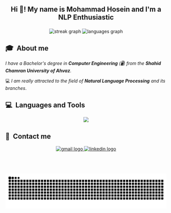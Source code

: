 <h2 align="center">Hi 👋! My name is Mohammad Hosein and I'm a NLP Enthusiastic</h2>

###

<div align="center">
  <img src="https://streak-stats.demolab.com?user=MohammadHMazarei&locale=en&mode=daily&theme=dracula&hide_border=false&border_radius=5" height="150" alt="streak graph"  />
  <img src="https://github-readme-stats.vercel.app/api/top-langs?username=MohammadHMazarei&locale=en&hide_title=false&layout=compact&card_width=320&langs_count=6&theme=dracula&hide_border=false" height="150" alt="languages graph"  />
</div>

###

## 🎓 &nbsp;About me
*I have a Bachelor's degree in ***Computer Engineering*** (🖥️) from the ***Shahid Chamran University of Ahvaz***.*

💻 *I am really attracted to the field of **Natural Language Processing** and its branches*.


## 💻 &nbsp;Languages and Tools

<p align="center"><img src="https://skillicons.dev/icons?i=py,r,js,ts,cpp,c,java,latex,pytorch,tensorflow,nestjs,mongodb,postgres,redis,vscode,anaconda,git,linux,nginx,aws,&perline=20"><p>

###

## 💬 &nbsp;Contact me

<div align="center">
  <a href="mailto:mmdmazarei2002@gmail.com" rel="nofollow noreferrer">
    <img src="https://raw.githubusercontent.com/maurodesouza/profile-readme-generator/master/src/assets/icons/social/gmail/default.svg" width="47" height="35" alt="gmail logo"  />
  </a>
  <a href="https://www.linkedin.com/in/mohammad-hossein-mazarei" rel="nofollow noreferrer">
    <img src="https://raw.githubusercontent.com/maurodesouza/profile-readme-generator/master/src/assets/icons/social/linkedin/default.svg" width="47" height="35" alt="linkedin logo"  />
  </a>
</div>

###

<br clear="both">

## 

<img src="https://raw.githubusercontent.com/MohammadHMazarei/MohammadHMazarei/output/snake.svg" alt="Snake animation" />

###

<!--
**MohammadHMazarei/MohammadHMazarei** is a ✨ _special_ ✨ repository because its `README.md` (this file) appears on your GitHub profile.

Here are some ideas to get you started:

- 🔭 I’m currently working on ...
- 🌱 I’m currently learning ...
- 👯 I’m looking to collaborate on ...
- 🤔 I’m looking for help with ...
- 💬 Ask me about ...
- 📫 How to reach me: ...
- 😄 Pronouns: ...
- ⚡ Fun fact: ...
-->
